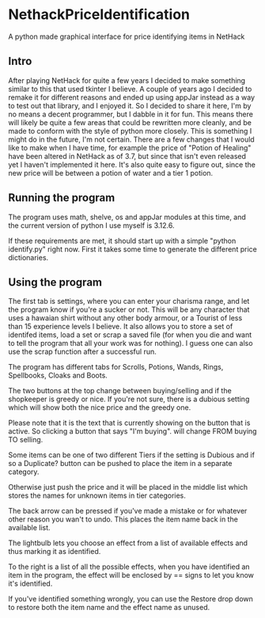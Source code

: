 # NethackPriceIdentification
A python made graphical interface for price identifying items in NetHack

## Intro
After playing NetHack for quite a few years I decided to make something similar to this that used tkinter I believe.
A couple of years ago I decided to remake it for different reasons and ended up using appJar instead as a way to test out that library, and I enjoyed it.
So I decided to share it here, I'm by no means a decent programmer, but I dabble in it for fun. This means there will likely be quite a few areas that could be rewritten more cleanly, and be made to conform with the style of python more closely.
This is something I might do in the future, I'm not certain. There are a few changes that I would like to make when I have time, for example the price of "Potion of Healing" have been altered in NetHack as of 3.7, but since that isn't even released yet I haven't implemented it here. It's also quite easy to figure out, since the new price will be between a potion of water and a tier 1 potion.

## Running the program
The program uses math, shelve, os and appJar modules at this time, and the current version of python I use myself is 3.12.6.

If these requirements are met, it should start up with a simple "python identify.py" right now.
First it takes some time to generate the different price dictionaries.

## Using the program
The first tab is settings, where you can enter your charisma range, and let the program know if you're a sucker or not. This will be any character that uses a hawaian shirt without any other body armour, or a Tourist of less than 15 experience levels I believe.
It also allows you to store a set of identifed items, load a set or scrap a saved file (for when you die and want to tell the program that all your work was for nothing).
I guess one can also use the scrap function after a successful run.

The program has different tabs for Scrolls, Potions, Wands, Rings, Spellbooks, Cloaks and Boots.

The two buttons at the top change between buying/selling and if the shopkeeper is greedy or nice. If you're not sure, there is a dubious setting which will show both the nice price and the greedy one.

Please note that it is the text that is currently showing on the button that is active. So clicking a button that says "I'm buying". will change FROM buying TO selling.

Some items can be one of two different Tiers if the setting is Dubious and if so a Duplicate? button can be pushed to place the item in a separate category.

Otherwise just push the price and it will be placed in the middle list which stores the names for unknown items in tier categories.

The back arrow can be pressed if you've made a mistake or for whatever other reason you wan't to undo. This places the item name back in the available list.

The lightbulb lets you choose an effect from a list of available effects and thus marking it as identified.

To the right is a list of all the possible effects, when you have identified an item in the program, the effect will be enclosed by == signs to let you know it's identified.

If you've identified something wrongly, you can use the Restore drop down to restore both the item name and the effect name as unused.